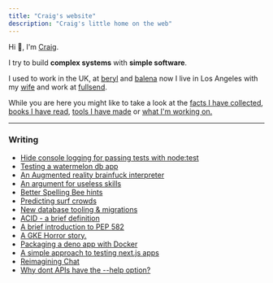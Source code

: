 ```yaml
---
title: "Craig's website"
description: "Craig's little home on the web"
---
```


Hi 👋, I'm [Craig](https://github.com/craigmulligan).

I try to build **complex systems** with **simple software**.

I used to work in the UK, at [beryl](https://beryl.cc) and [balena](https://balena.io) now I live in Los Angeles with my [wife](https://tylergindraux.com/) and work at [fullsend](https://fullsend.io/).

While you are here you might like to take a look at the [facts I have collected](/til), [books I have read](/books), [tools I have made](/tools) or [what I'm working on.](/current)

---

### Writing

- [Hide console logging for passing tests with node:test](posts/node-suppress-test-logs)
- [Testing a watermelon db app](posts/testing-with-watermelon)
- [An Augmented reality brainfuck interpreter](posts/brainfuckar)
- [An argument for useless skills](posts/useless/)
- [Better Spelling Bee hints](posts/beehint/)
- [Predicting surf crowds](posts/crowdfactor/)
- [New database tooling & migrations](posts/migrations)
- [ACID - a brief definition](posts/acid)
- [A brief introduction to PEP 582](posts/pep-582)
- [A GKE Horror story.](posts/gke-horror-story)
- [Packaging a deno app with Docker](posts/deno-demo)
- [A simple approach to testing next.js apps](posts/testing)
- [Reimagining Chat](posts/chat)
- [Why dont APIs have the --help option?](posts/help)
